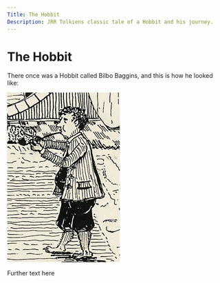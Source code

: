 ```yaml
---
Title: The Hobbit
Description: JRR Tolkiens classic tale of a Hobbit and his journey.
---
```


# The Hobbit

There once was a Hobbit called Bilbo Baggins, and this is how he looked like:

![Bilbo](2020-03-01-the-hobbit/bilbo.jpg)

Further text here